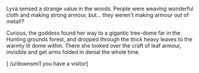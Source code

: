 Lyva sensed a strange value in the woods. People were weaving wonderful cloth and making strong armour, but... they weren't making armour out of metal!?     

Curious, the goddess found her way to a gigantic tree-dome far in the Hunting grounds forest, and dropped through the thick heavy leaves to the warmly lit dome within. There she looked over the craft of leaf armour, invisible and get arms folded in denial the whole time.     

[ /u/downsmi1 you have a visitor]